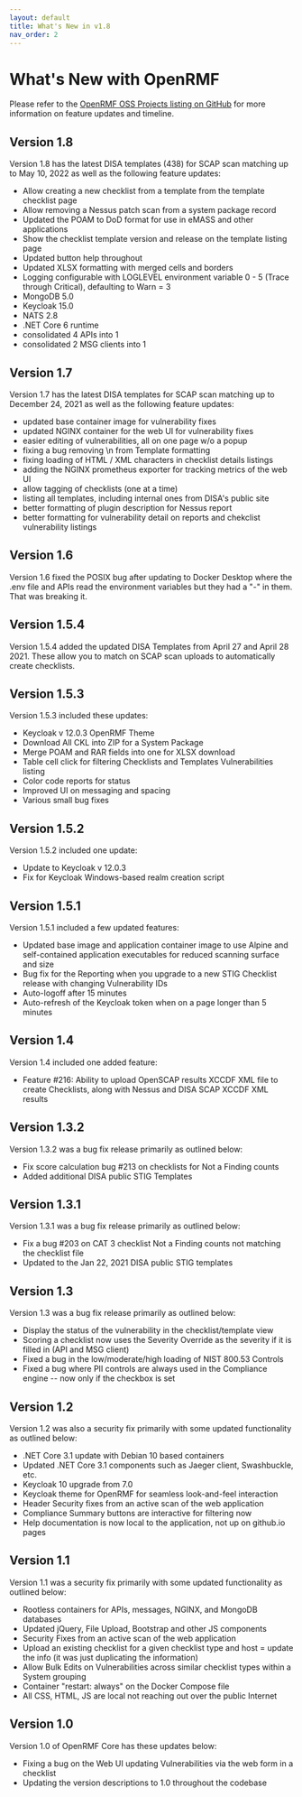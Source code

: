 ```yaml
---
layout: default
title: What's New in v1.8
nav_order: 2
---
```


# What's New with OpenRMF

Please refer to the <a href="https://github.com/Cingulara?tab=projects" target="_blank">OpenRMF OSS Projects listing on GitHub</a> for more information on feature updates and timeline.

## Version 1.8
Version 1.8 has the latest DISA templates (438) for SCAP scan matching up to May 10, 2022 as well as the following feature updates:
* Allow creating a new checklist from a template from the template checklist page
* Allow removing a Nessus patch scan from a system package record
* Updated the POAM to DoD format for use in eMASS and other applications
* Show the checklist template version and release on the template listing page
* Updated button help throughout
* Updated XLSX formatting with merged cells and borders
* Logging configurable with LOGLEVEL environment variable 0 - 5 (Trace through Critical), defaulting to Warn = 3
* MongoDB 5.0
* Keycloak 15.0
* NATS 2.8
* .NET Core 6 runtime
* consolidated 4 APIs into 1
* consolidated 2 MSG clients into 1

## Version 1.7
Version 1.7 has the latest DISA templates for SCAP scan matching up to December 24, 2021 as well as the following feature updates:
* updated base container image for vulnerability fixes
* updated NGINX container for the web UI for vulnerability fixes
* easier editing of vulnerabilities, all on one page w/o a popup
* fixing a bug removing \n from Template formatting
* fixing loading of HTML / XML characters in checklist details listings
* adding the NGINX prometheus exporter for tracking metrics of the web UI
* allow tagging of checklists (one at a time)
* listing all templates, including internal ones from DISA's public site
* better formatting of plugin description for Nessus report
* better formatting for vulnerability detail on reports and chekclist vulnerability listings

## Version 1.6
Version 1.6 fixed the POSIX bug after updating to Docker Desktop where the .env file and APIs read the environment variables but they had a "-" in them. That was breaking it. 

## Version 1.5.4
Version 1.5.4 added the updated DISA Templates from April 27 and April 28 2021. These allow you to match on SCAP scan uploads to automatically create checklists.

## Version 1.5.3
Version 1.5.3 included these updates:
* Keycloak v 12.0.3 OpenRMF Theme
* Download All CKL into ZIP for a System Package
* Merge POAM and RAR fields into one for XLSX download
* Table cell click for filtering Checklists and Templates Vulnerabilities listing
* Color code reports for status
* Improved UI on messaging and spacing
* Various small bug fixes

## Version 1.5.2
Version 1.5.2 included one update:
* Update to Keycloak v 12.0.3
* Fix for Keycloak Windows-based realm creation script

## Version 1.5.1
Version 1.5.1 included a few updated features:
* Updated base image and application container image to use Alpine and self-contained application executables for reduced scanning surface and size
* Bug fix for the Reporting when you upgrade to a new STIG Checklist release with changing Vulnerability IDs
* Auto-logoff after 15 minutes
* Auto-refresh of the Keycloak token when on a page longer than 5 minutes

## Version 1.4
Version 1.4 included one added feature:
* Feature #216: Ability to upload OpenSCAP results XCCDF XML file to create Checklists, along with Nessus and DISA SCAP XCCDF XML results

## Version 1.3.2
Version 1.3.2 was a bug fix release primarily as outlined below:
* Fix score calculation bug #213 on checklists for Not a Finding counts
* Added additional DISA public STIG Templates

## Version 1.3.1
Version 1.3.1 was a bug fix release primarily as outlined below:
* Fix a bug #203 on CAT 3 checklist Not a Finding counts not matching the checklist file
* Updated to the Jan 22, 2021 DISA public STIG templates

## Version 1.3
Version 1.3 was a bug fix release primarily as outlined below:
* Display the status of the vulnerability in the checklist/template view
* Scoring a checklist now uses the Severity Override as the severity if it is filled in (API and MSG client)
* Fixed a bug in the low/moderate/high loading of NIST 800.53 Controls
* Fixed a bug where PII controls are always used in the Compliance engine -- now only if the checkbox is set

## Version 1.2
Version 1.2 was also a security fix primarily with some updated functionality as outlined below:
* .NET Core 3.1 update with Debian 10 based containers
* Updated .NET Core 3.1 components such as Jaeger client, Swashbuckle, etc.
* Keycloak 10 upgrade from 7.0
* Keycloak theme for OpenRMF for seamless look-and-feel interaction
* Header Security fixes from an active scan of the web application 
* Compliance Summary buttons are interactive for filtering now
* Help documentation is now local to the application, not up on github.io pages

## Version 1.1
Version 1.1 was a security fix primarily with some updated functionality as outlined below:
* Rootless containers for APIs, messages, NGINX, and MongoDB databases
* Updated jQuery, File Upload, Bootstrap and other JS components
* Security Fixes from an active scan of the web application 
* Upload an existing checklist for a given checklist type and host = update the info (it was just duplicating the information)
* Allow Bulk Edits on Vulnerabilities across similar checklist types within a System grouping
* Container "restart: always" on the Docker Compose file
* All CSS, HTML, JS are local not reaching out over the public Internet

## Version 1.0

Version 1.0 of OpenRMF Core has these updates below:
* Fixing a bug on the Web UI updating Vulnerabilities via the web form in a checklist
* Updating the version descriptions to 1.0 throughout the codebase